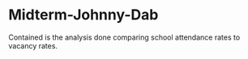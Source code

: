 # Midterm-Johnny-Dab
Contained is the analysis done comparing school attendance rates to vacancy rates.
